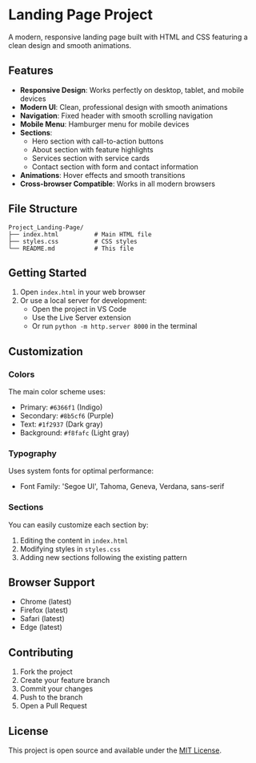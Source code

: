 # Landing Page Project

A modern, responsive landing page built with HTML and CSS featuring a clean design and smooth animations.

## Features

- **Responsive Design**: Works perfectly on desktop, tablet, and mobile devices
- **Modern UI**: Clean, professional design with smooth animations
- **Navigation**: Fixed header with smooth scrolling navigation
- **Mobile Menu**: Hamburger menu for mobile devices
- **Sections**: 
  - Hero section with call-to-action buttons
  - About section with feature highlights
  - Services section with service cards
  - Contact section with form and contact information
- **Animations**: Hover effects and smooth transitions
- **Cross-browser Compatible**: Works in all modern browsers

## File Structure

```
Project_Landing-Page/
├── index.html          # Main HTML file
├── styles.css          # CSS styles
└── README.md           # This file
```

## Getting Started

1. Open `index.html` in your web browser
2. Or use a local server for development:
   - Open the project in VS Code
   - Use the Live Server extension
   - Or run `python -m http.server 8000` in the terminal

## Customization

### Colors
The main color scheme uses:
- Primary: `#6366f1` (Indigo)
- Secondary: `#8b5cf6` (Purple)
- Text: `#1f2937` (Dark gray)
- Background: `#f8fafc` (Light gray)

### Typography
Uses system fonts for optimal performance:
- Font Family: 'Segoe UI', Tahoma, Geneva, Verdana, sans-serif

### Sections
You can easily customize each section by:
1. Editing the content in `index.html`
2. Modifying styles in `styles.css`
3. Adding new sections following the existing pattern

## Browser Support

- Chrome (latest)
- Firefox (latest)
- Safari (latest)
- Edge (latest)

## Contributing

1. Fork the project
2. Create your feature branch
3. Commit your changes
4. Push to the branch
5. Open a Pull Request

## License

This project is open source and available under the [MIT License](LICENSE).
